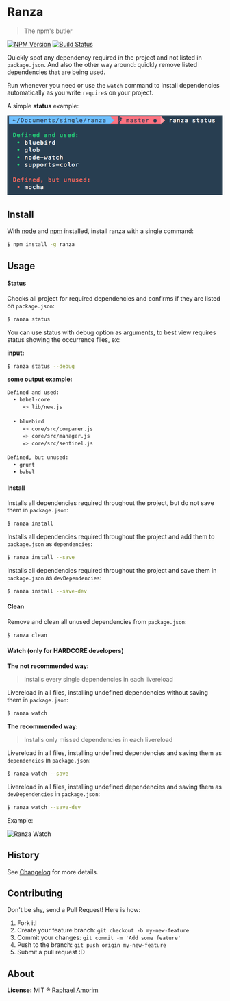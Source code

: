 # Ranza

> The npm's butler

[![NPM Version](https://img.shields.io/npm/v/express.svg?style=flat)](https://www.npmjs.org/package/ranza)
[![Build Status](https://travis-ci.org/raphamorim/ranza.svg)](https://travis-ci.org/raphamorim/ranza)

Quickly spot any dependency required in the project and not listed in `package.json`. And also the other way around: quickly remove listed dependencies that are being used.

Run whenever you need or use the `watch` command to install dependencies automatically as you write `require`s on your project.

A simple **status** example:

![Ranza Status](docs/images/status.png)

## Install

With [node](http://nodejs.org/) and [npm](https://www.npmjs.org/) installed, install ranza with a single command:

```sh
$ npm install -g ranza
```

## Usage

#### Status

Checks all project for required dependencies and confirms if they are listed on `package.json`:

```sh
$ ranza status
```

You can use status with debug option as arguments, to best view requires status showing the occurrence files, ex:

**input:**

```sh
$ ranza status --debug
```

**some output example:**

```sh
Defined and used:
  • babel-core
     => lib/new.js

  • bluebird
     => core/src/comparer.js
     => core/src/manager.js
     => core/src/sentinel.js

Defined, but unused:
  • grunt
  • babel
```

#### Install

Installs all dependencies required throughout the project, but do not save them in `package.json`:

```sh
$ ranza install
```

Installs all dependencies required throughout the project and add them to `package.json` as `dependencies`:

```sh
$ ranza install --save
```

Installs all dependencies required throughout the project and save them in `package.json` as `devDependencies`:

```sh
$ ranza install --save-dev
```

#### Clean

Remove and clean all unused dependencies from `package.json`:

```sh
$ ranza clean
```

#### Watch (only for HARDCORE developers)

**The not recommended way:**

> Installs every single dependencies in each livereload

Livereload in all files, installing undefined dependencies without saving them in `package.json`:

```sh
$ ranza watch
```

**The recommended way:**

> Installs only missed dependencies in each livereload

Livereload in all files, installing undefined dependencies and saving them as `dependencies` in `package.json`:

```sh
$ ranza watch --save
```

Livereload in all files, installing undefined dependencies and saving them as `devDependencies` in `package.json`:

```sh
$ ranza watch --save-dev
```

Example:

![Ranza Watch](docs/images/watch.gif)

## History

See [Changelog](docs/changelog.md) for more details.

## Contributing

Don't be shy, send a Pull Request! Here is how:

1. Fork it!
2. Create your feature branch: `git checkout -b my-new-feature`
3. Commit your changes: `git commit -m 'Add some feature'`
4. Push to the branch: `git push origin my-new-feature`
5. Submit a pull request :D

## About

**License:** MIT ® [Raphael Amorim](https://github.com/raphamorim)
